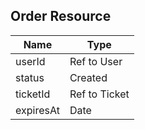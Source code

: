## Order Resource

| **Name** | **Type** |
| ------ | ----------- |
| userId | Ref to User |
| status   | Created | Cancelled | AwaitingPayment | Completed |
| ticketId | Ref to Ticket |
| expiresAt | Date |